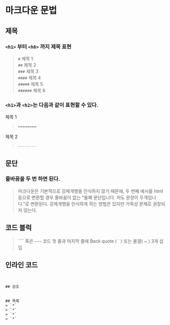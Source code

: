 # 마크다운 문법

## 제목

### `<h1>` 부터 `<h6>` 까지 제목 표현

>`#`       제목 1  
>`##`      제목 2  
>`###`     제목 3  
>`####`    제목 4  
>`#####`   제목 5  
>`######`  제목 6  
  
### `<h1>`과 `<h2>`는 다음과 같이 표현할 수 있다.

제목 1  
>`========`

제목 2  
>`--------`

## 문단

### 줄바꿈을 두 번 하면 된다.
>마크다운은 기본적으로 강제개행을 인식하지 않기 때문에, 두 번째 예시를 html 등으로 변환할 경우 줄바꿈이 없는 "둘째 문단입니다. 저도 문장이 두개입니다."로 변환된다. 강제개행을 인식하게 하는 방법은 있지만 가독성 문제로 권장되지 않는다.
  
## 코드 블럭  
> ```` 혹은 `~~~` 코드 첫 줄과 마지막 줄에 Back quote ( ` ) 또는 물결( ~ ) 3개 삽입


## 인라인 코드 
 ```(back quote)로 감싸진 텍스트
 
 
## 강조

  
## 목록
> `*`
> `*`
> `*`
> `*`

